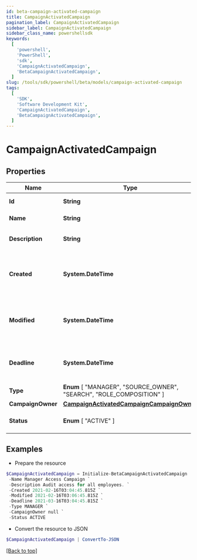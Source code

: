 ```yaml
---
id: beta-campaign-activated-campaign
title: CampaignActivatedCampaign
pagination_label: CampaignActivatedCampaign
sidebar_label: CampaignActivatedCampaign
sidebar_class_name: powershellsdk
keywords:
  [
    'powershell',
    'PowerShell',
    'sdk',
    'CampaignActivatedCampaign',
    'BetaCampaignActivatedCampaign',
  ]
slug: /tools/sdk/powershell/beta/models/campaign-activated-campaign
tags:
  [
    'SDK',
    'Software Development Kit',
    'CampaignActivatedCampaign',
    'BetaCampaignActivatedCampaign',
  ]
---
```


# CampaignActivatedCampaign

## Properties

| Name | Type | Description | Notes |
| --- | --- | --- | --- |
| **Id** | **String** | Campaign's unique ID. | [required] |
| **Name** | **String** | Campaign's name. | [required] |
| **Description** | **String** | Campaign's extended description. | [required] |
| **Created** | **System.DateTime** | Date and time when the campaign was created. | [required] |
| **Modified** | **System.DateTime** | Date and time when the campaign was last modified. | [optional] |
| **Deadline** | **System.DateTime** | Date and time when the campaign is due. | [required] |
| **Type** | **Enum** [ "MANAGER", "SOURCE_OWNER", "SEARCH", "ROLE_COMPOSITION" ] | Campaign's type. | [required] |
| **CampaignOwner** | [**CampaignActivatedCampaignCampaignOwner**](campaign-activated-campaign-campaign-owner) |  | [required] |
| **Status** | **Enum** [ "ACTIVE" ] | Campaign's current status. | [required] |

## Examples

- Prepare the resource

```powershell
$CampaignActivatedCampaign = Initialize-BetaCampaignActivatedCampaign  -Id 2c91808576f886190176f88cac5a0010 `
 -Name Manager Access Campaign `
 -Description Audit access for all employees. `
 -Created 2021-02-16T03:04:45.815Z `
 -Modified 2021-02-16T03:06:45.815Z `
 -Deadline 2021-03-16T03:04:45.815Z `
 -Type MANAGER `
 -CampaignOwner null `
 -Status ACTIVE
```

- Convert the resource to JSON

```powershell
$CampaignActivatedCampaign | ConvertTo-JSON
```

[[Back to top]](#)
